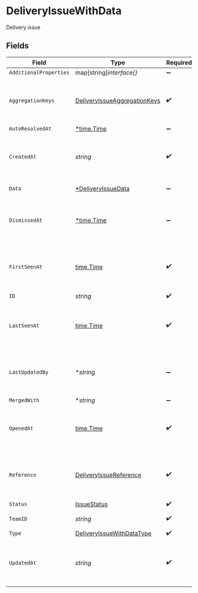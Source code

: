# DeliveryIssueWithData

Delivery issue


## Fields

| Field                                                                               | Type                                                                                | Required                                                                            | Description                                                                         | Example                                                                             |
| ----------------------------------------------------------------------------------- | ----------------------------------------------------------------------------------- | ----------------------------------------------------------------------------------- | ----------------------------------------------------------------------------------- | ----------------------------------------------------------------------------------- |
| `AdditionalProperties`                                                              | map[string]*interface{}*                                                            | :heavy_minus_sign:                                                                  | N/A                                                                                 |                                                                                     |
| `AggregationKeys`                                                                   | [DeliveryIssueAggregationKeys](../../models/shared/deliveryissueaggregationkeys.md) | :heavy_check_mark:                                                                  | Keys used as the aggregation keys a 'delivery' type issue                           |                                                                                     |
| `AutoResolvedAt`                                                                    | [*time.Time](https://pkg.go.dev/time#Time)                                          | :heavy_minus_sign:                                                                  | N/A                                                                                 |                                                                                     |
| `CreatedAt`                                                                         | *string*                                                                            | :heavy_check_mark:                                                                  | ISO timestamp for when the issue was created                                        |                                                                                     |
| `Data`                                                                              | [*DeliveryIssueData](../../models/shared/deliveryissuedata.md)                      | :heavy_minus_sign:                                                                  | Delivery issue data                                                                 |                                                                                     |
| `DismissedAt`                                                                       | [*time.Time](https://pkg.go.dev/time#Time)                                          | :heavy_minus_sign:                                                                  | ISO timestamp for when the issue was dismissed                                      |                                                                                     |
| `FirstSeenAt`                                                                       | [time.Time](https://pkg.go.dev/time#Time)                                           | :heavy_check_mark:                                                                  | ISO timestamp for when the issue was first opened                                   |                                                                                     |
| `ID`                                                                                | *string*                                                                            | :heavy_check_mark:                                                                  | Issue ID                                                                            | iss_YXKv5OdJXCiVwkPhGy                                                              |
| `LastSeenAt`                                                                        | [time.Time](https://pkg.go.dev/time#Time)                                           | :heavy_check_mark:                                                                  | ISO timestamp for when the issue last occured                                       |                                                                                     |
| `LastUpdatedBy`                                                                     | **string*                                                                           | :heavy_minus_sign:                                                                  | ID of the team member who last updated the issue status                             |                                                                                     |
| `MergedWith`                                                                        | **string*                                                                           | :heavy_minus_sign:                                                                  | N/A                                                                                 |                                                                                     |
| `OpenedAt`                                                                          | [time.Time](https://pkg.go.dev/time#Time)                                           | :heavy_check_mark:                                                                  | ISO timestamp for when the issue was last opened                                    |                                                                                     |
| `Reference`                                                                         | [DeliveryIssueReference](../../models/shared/deliveryissuereference.md)             | :heavy_check_mark:                                                                  | Reference to the event and attempt an issue is being created for.                   |                                                                                     |
| `Status`                                                                            | [IssueStatus](../../models/shared/issuestatus.md)                                   | :heavy_check_mark:                                                                  | Issue status                                                                        |                                                                                     |
| `TeamID`                                                                            | *string*                                                                            | :heavy_check_mark:                                                                  | ID of the workspace                                                                 |                                                                                     |
| `Type`                                                                              | [DeliveryIssueWithDataType](../../models/shared/deliveryissuewithdatatype.md)       | :heavy_check_mark:                                                                  | N/A                                                                                 |                                                                                     |
| `UpdatedAt`                                                                         | *string*                                                                            | :heavy_check_mark:                                                                  | ISO timestamp for when the issue was last updated                                   |                                                                                     |